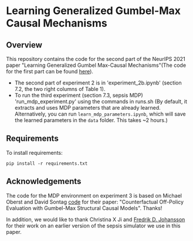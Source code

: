 # Learning Generalized Gumbel-Max Causal Mechanisms

## Overview

This repository contains the code for the second part of the NeurIPS 2021 paper "Learning Generalized Gumbel Max-Causal Mechanisms"(The code for the first part can be found [here](https://github.com/google-research/google-research/tree/master/gumbel_max_causal_gadgets)).  

* The second part of experiment 2 is in 'experiment_2b.ipynb' (section 7.2, the two right columns of Table 1).
* To run the third experiment (section 7.3, sepsis MDP) 'run_mdp_experiment.py' using the commands in runs.sh (By default, it extracts and uses MDP parameters that are already learned. Alternatively, you can run `learn_mdp_parameters.ipynb`, which will save the learned parameters in the `data` folder. This takes ~2 hours.)



## Requirements

To install requirements:

```setup
pip install -r requirements.txt
```

## Acknowledgements
The code for the MDP environment on experiment 3 is based on Michael Oberst and David Sontag [code](https://github.com/clinicalml/gumbel-max-scm) for their paper: "Counterfactual Off-Policy Evaluation with Gumbel-Max Structural Causal Models". Thanks!

In addition, we would like to thank Christina X Ji and [Fredrik D. Johansson](http://www.mit.edu/~fredrikj/) for their work on an earlier version of the sepsis simulator we use in this paper.
